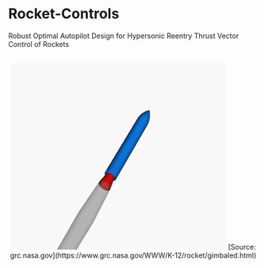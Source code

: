 # Rocket-Controls
Robust Optimal Autopilot Design for Hypersonic Reentry Thrust Vector Control of Rockets
<br />
<br />
<p align="center">
  <img src="Gimbaled_thrust_animation.gif" width="435px" height="375px">
  [Source: grc.nasa.gov](https://www.grc.nasa.gov/WWW/K-12/rocket/gimbaled.html)
</p>

